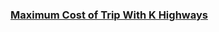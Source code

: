 ### [Maximum Cost of Trip With K Highways](https://leetcode.com/problems/maximum-cost-of-trip-with-k-highways)

